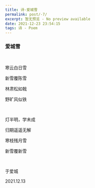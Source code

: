 ```yaml
---
title: 诗-爱城雪
permalink: post/-7/
excerpt: 暂无预览 - No preview available
date: 2021-12-23 23:54:15
tags: 诗 - Poem
---
```


### 爱城雪

<br>

寒云白日雪

新雪覆陈雪

林肃松如戟

野旷风似铁

<br>

灯半明，学未成

归期遥遥无解

寒枝残月雪

新雪覆新雪

<br>

于爱城

2021.12.13